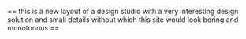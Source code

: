 == this is a new layout of a design studio with a very interesting design solution and small details without which this site would look boring and monotonous ==
